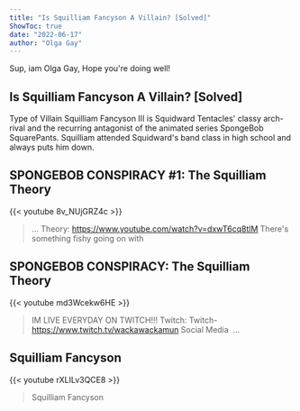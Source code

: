 ```yaml
---
title: "Is Squilliam Fancyson A Villain? [Solved]"
ShowToc: true 
date: "2022-06-17"
author: "Olga Gay" 
---
```


Sup, iam Olga Gay, Hope you're doing well!
## Is Squilliam Fancyson A Villain? [Solved]
Type of Villain Squilliam Fancyson III is Squidward Tentacles' classy arch-rival and the recurring antagonist of the animated series SpongeBob SquarePants. Squilliam attended Squidward's band class in high school and always puts him down.

## SPONGEBOB CONSPIRACY #1: The Squilliam Theory
{{< youtube 8v_NUjGRZ4c >}}
>... Theory: https://www.youtube.com/watch?v=dxwT6cq8tlM There's something fishy going on with 

## SPONGEBOB CONSPIRACY: The Squilliam Theory
{{< youtube md3Wcekw6HE >}}
>IM LIVE EVERYDAY ON TWITCH!!! Twitch: Twitch-https://www.twitch.tv/wackawackamun Social Media     ...

## Squilliam Fancyson
{{< youtube rXLILv3QCE8 >}}
>Squilliam Fancyson


